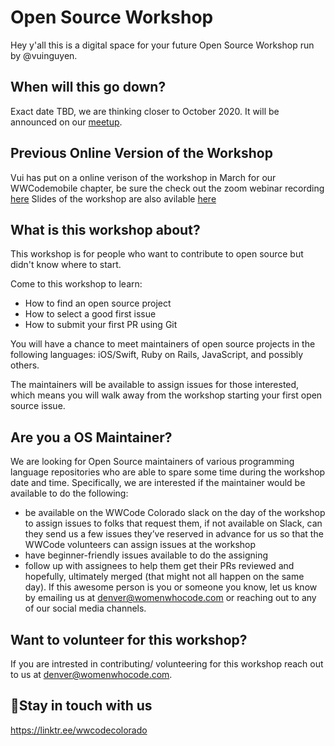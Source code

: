 # Open Source Workshop
Hey y'all this is a digital space for your future Open Source Workshop run by @vuinguyen.

## When will this go down?
Exact date TBD, we are thinking closer to October 2020. It will be announced on our [meetup](https://www.meetup.com/Women-Who-Code-Boulder-Denver/events/). 

## Previous Online Version of the Workshop
Vui has put on a online verison of the workshop in March for our WWCodemobile chapter, be sure the check out the zoom webinar recording [here](https://zoom.us/rec/play/75codOurqWk3HYeQtQSDVPItW425fP6s2yIaqfELmBq1UXEBM1OnbrRBNuu2zNbfWozFMpHBJIlwar3f?continueMode=true&_x_zm_rtaid=OdB3RJFOS2a_GWR0Tuvr9w.1586469720997.970b08ebc0396532deea48812998697c&_x_zm_rhtaid=779) Slides of the workshop are also avilable [here](https://www.slideshare.net/vui_nguyen/basics-of-open-source-contribution-wwcodemobile)

## What is this workshop about?
This workshop is for people who want to contribute to open source but didn't know where to start. 

Come to this workshop to learn:
- How to find an open source project
- How to select a good first issue
- How to submit your first PR using Git

You will have a chance to meet maintainers of open source projects in the following languages: iOS/Swift, Ruby on Rails, JavaScript, and possibly others.

The maintainers will be available to assign issues for those interested, which means you will walk away from the workshop starting your first open source issue.

## Are you a OS Maintainer?
We are looking for Open Source maintainers of various programming language repositories who are able to spare some time during the workshop date and time. 
Specifically, we are interested if the maintainer would be available to do the following:⠀
- be available on the WWCode Colorado slack on the day of the workshop to assign issues to folks that request them, if not available on Slack, can they send us a few issues they’ve reserved in advance for us so that the WWCode volunteers can assign issues at the workshop⠀
- have beginner-friendly issues available to do the assigning⠀
- follow up with assignees to help them get their PRs reviewed and hopefully, ultimately merged (that might not all happen on the same day).
If this awesome person is you or someone you know, let us know by emailing us at denver@womenwhocode.com or reaching out to any of our social media channels.⠀

## Want to volunteer for this workshop?
If you are intrested in contributing/ volunteering for this workshop reach out to us at denver@womenwhocode.com.

## 👋Stay in touch with us
https://linktr.ee/wwcodecolorado





